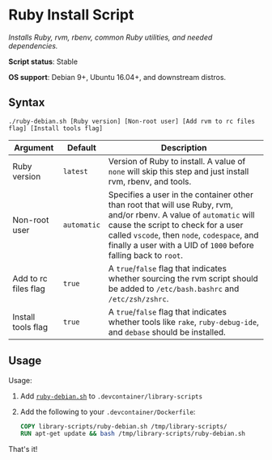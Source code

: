 # Ruby Install Script

*Installs Ruby, rvm, rbenv, common Ruby utilities, and needed dependencies.*

**Script status**: Stable

**OS support**: Debian 9+, Ubuntu 16.04+, and downstream distros.

## Syntax

```text
./ruby-debian.sh [Ruby version] [Non-root user] [Add rvm to rc files flag] [Install tools flag]
```

|Argument|Default|Description|
|--------|-------|-----------|
|Ruby version|`latest`| Version of Ruby to install. A value of `none` will skip this step and just install rvm, rbenv, and tools. |
|Non-root user|`automatic`| Specifies a user in the container other than root that will use Ruby, rvm, and/or rbenv. A value of `automatic` will cause the script to check for a user called `vscode`, then `node`, `codespace`, and finally a user with a UID of `1000` before falling back to `root`. |
| Add to rc files flag | `true` | A `true`/`false` flag that indicates whether sourcing the rvm script should be added to `/etc/bash.bashrc` and `/etc/zsh/zshrc`. |
| Install tools flag | `true` | A `true`/`false` flag that indicates whether tools like `rake`, `ruby-debug-ide`, and `debase` should be installed. |

## Usage

Usage:

1. Add [`ruby-debian.sh`](../ruby-debian.sh) to `.devcontainer/library-scripts`

2. Add the following to your `.devcontainer/Dockerfile`:

    ```Dockerfile
    COPY library-scripts/ruby-debian.sh /tmp/library-scripts/
    RUN apt-get update && bash /tmp/library-scripts/ruby-debian.sh
    ```

That's it!
